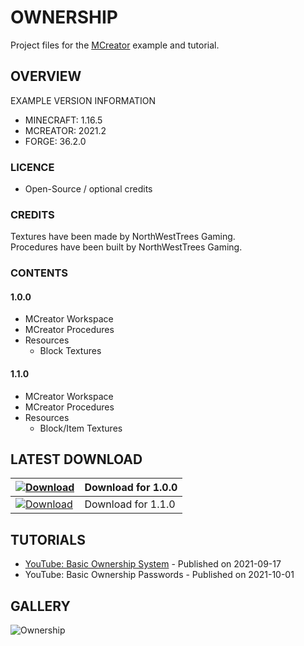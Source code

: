 # OWNERSHIP
Project files for the [MCreator](https://mcreator.net/) example and tutorial.

## OVERVIEW
EXAMPLE VERSION INFORMATION

* MINECRAFT: 1.16.5
* MCREATOR: 2021.2
* FORGE: 36.2.0

### LICENCE
- Open-Source / optional credits

### CREDITS
Textures have been made by NorthWestTrees Gaming.    
Procedures have been built by NorthWestTrees Gaming.

### CONTENTS
#### 1.0.0
* MCreator Workspace
* MCreator Procedures
* Resources
    * Block Textures
#### 1.1.0
* MCreator Workspace
* MCreator Procedures
* Resources
    * Block/Item Textures

## LATEST DOWNLOAD
| [![Download](https://i.imgur.com/Xcxx2Gr.png)](https://github.com/MCreator-Examples/Ownership/files/7180053/Ownership.zip) | Download for 1.0.0 |
| --- | --- |
| [![Download](https://i.imgur.com/Xcxx2Gr.png)](https://github.com/MCreator-Examples/Ownership/releases/download/1.1.0/Ownership_Passwords.zip) | Download for 1.1.0 |

## TUTORIALS
* [YouTube: Basic Ownership System](https://youtu.be/qPND2dPiO5A) - Published on 2021-09-17
* YouTube: Basic Ownership Passwords - Published on 2021-10-01

## GALLERY
![Ownership](https://i.imgur.com/Zrw0WbP.png)
